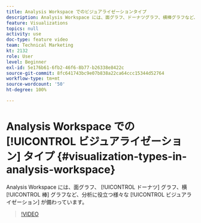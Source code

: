 ```yaml
---
title: Analysis Workspace でのビジュアライゼーションタイプ
description: Analysis Workspace には、面グラフ、ドーナツグラフ、横棒グラフなど、分析に役立つ様々なビジュアライゼーションが備わっています。
feature: Visualizations
topics: null
activity: use
doc-type: feature video
team: Technical Marketing
kt: 2132
role: User
level: Beginner
exl-id: 5e176b61-6fb2-46f6-8b77-b26338e8422c
source-git-commit: 8fc641743bc9e07b838a22ca64ccc15344d52764
workflow-type: tm+mt
source-wordcount: '50'
ht-degree: 100%

---
```


# Analysis Workspace での [!UICONTROL ビジュアライゼーション] タイプ {#visualization-types-in-analysis-workspace}

Analysis Workspace には、面グラフ、 [!UICONTROL ドーナツ] グラフ、横 [!UICONTROL 棒] グラフなど、分析に役立つ様々な [!UICONTROL ビジュアライゼーション] が備わっています。

>[!VIDEO](https://video.tv.adobe.com/v/23994/?quality=12&learn=on)
